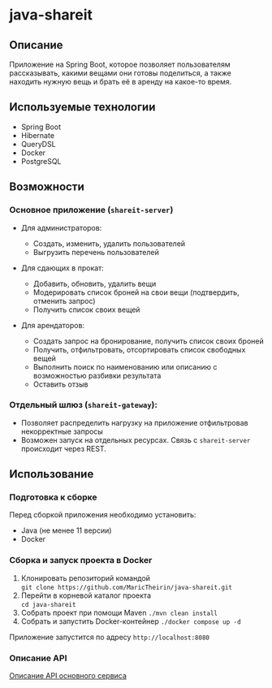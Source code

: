 # java-shareit

## Описание
Приложение на Spring Boot, которое позволяет пользователям рассказывать, какими вещами они готовы поделиться, а также находить нужную вещь и брать её в аренду на какое-то время.

## Используемые технологии

- Spring Boot
- Hibernate
- QueryDSL
- Docker
- PostgreSQL

## Возможности

### Основное приложение (`shareit-server`)

- Для администраторов:
    - Создать, изменить, удалить пользователей
    - Выгрузить перечень пользователей


- Для сдающих в прокат:
    - Добавить, обновить, удалить вещи
    - Модерировать список броней на свои вещи (подтвердить, отменить запрос)
    - Получить список своих вещей


- Для арендаторов:
    - Создать запрос на бронирование, получить список своих броней
    - Получить, отфильтровать, отсортировать список свободных вещей
    - Выполнить поиск по наименованию или описанию с возможностью разбивки результата
    - Оставить отзыв


### Отдельный шлюз (`shareit-gateway`):
- Позволяет распределить нагрузку на приложение отфильтровав некорректные запросы
- Возможен запуск на отдельных ресурсах. Связь с `shareit-server` происходит через REST.

## Использование

### Подготовка к сборке

Перед сборкой приложения необходимо установить:
- Java (не менее 11 версии)
- Docker

### Сборка и запуск проекта в Docker

1. Клонировать репозиторий командой  
   ```git clone https://github.com/MaricTheirin/java-shareit.git```
2. Перейти в корневой каталог проекта   
   ```cd java-shareit```
3. Собрать проект при помощи Maven
   ```./mvn clean install```
4. Собрать и запустить Docker-контейнер
   ```./docker compose up -d```

Приложение запустится по адресу `http://localhost:8080`

### Описание API

[Описание API основного сервиса](https://marictheirin.github.io/java-shareit-swagger-ui/)


